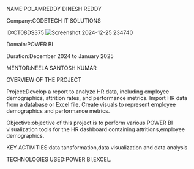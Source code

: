 NAME:POLAMREDDY DINESH REDDY

Company:CODETECH IT SOLUTIONS

ID:CT08DS375
![Screenshot 2024-12-25 234740](https://github.com/user-attachments/assets/eabd4f66-8190-4935-82c3-49a97862d5cc)

Domain:POWER BI

Duration:December 2024 to January 2025

MENTOR:NEELA SANTOSH KUMAR

OVERVIEW OF THE PROJECT

Project:Develop a report to analyze HR data, including employee
demographics, attrition rates, and performance metrics. Import
HR data from a database or Excel file. Create visuals to
represent employee demographics and performance metrics.

Objective:objective of this project is to perform various POWER BI visualization tools for the HR dashboard containing attritions,employee demographics.

KEY ACTIVITIES:data tansformation,data visualization and data analysis

TECHNOLOGIES USED:POWER BI,EXCEL.

